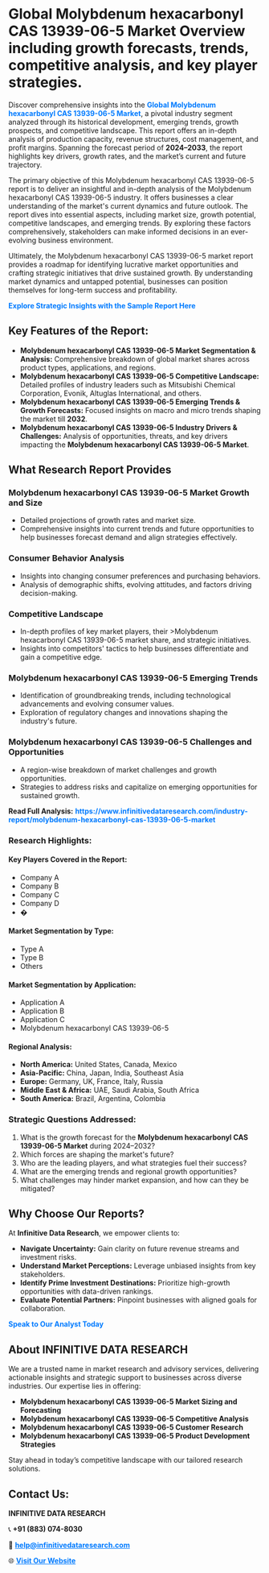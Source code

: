 <h1>Global Molybdenum hexacarbonyl CAS 13939-06-5 Market Overview including growth forecasts, trends, competitive analysis, and key player strategies.</h1>
<p>
Discover comprehensive insights into the 
<a href="https://www.infinitivedataresearch.com/industry-report/molybdenum-hexacarbonyl-cas-13939-06-5-market" rel="dofollow" style="color: #007BFF; text-decoration: none;"><strong>Global Molybdenum hexacarbonyl CAS 13939-06-5 Market</strong></a>, a pivotal industry segment analyzed through its historical development, emerging trends, growth prospects, and competitive landscape. This report offers an in-depth analysis of production capacity, revenue structures, cost management, and profit margins. Spanning the forecast period of <strong>2024–2033</strong>, the report highlights key drivers, growth rates, and the market’s current and future trajectory.
</p>
<p>
The primary objective of this Molybdenum hexacarbonyl CAS 13939-06-5 report is to deliver an insightful and in-depth analysis of the Molybdenum hexacarbonyl CAS 13939-06-5 industry. It offers businesses a clear understanding of the market's current dynamics and future outlook. The report dives into essential aspects, including market size, growth potential, competitive landscapes, and emerging trends. By exploring these factors comprehensively, stakeholders can make informed decisions in an ever-evolving business environment.
</p>
<p>
Ultimately, the Molybdenum hexacarbonyl CAS 13939-06-5 market report provides a roadmap for identifying lucrative market opportunities and crafting strategic initiatives that drive sustained growth. By understanding market dynamics and untapped potential, businesses can position themselves for long-term success and profitability.
</p>
<p>
<a href="https://www.infinitivedataresearch.com/request-sample/reportId=110161" style="color: #007BFF; text-decoration: none;"><strong>Explore Strategic Insights with the Sample Report Here</strong></a>
</p>

<h2>Key Features of the Report:</h2>
<ul>
<li><strong>Molybdenum hexacarbonyl CAS 13939-06-5 Market Segmentation & Analysis:</strong> Comprehensive breakdown of global market shares across product types, applications, and regions.</li>
<li><strong>Molybdenum hexacarbonyl CAS 13939-06-5 Competitive Landscape:</strong> Detailed profiles of industry leaders such as Mitsubishi Chemical Corporation, Evonik, Altuglas International, and others.</li>
<li><strong>Molybdenum hexacarbonyl CAS 13939-06-5 Emerging Trends & Growth Forecasts:</strong> Focused insights on macro and micro trends shaping the market till <strong>2032</strong>.</li>
<li><strong>Molybdenum hexacarbonyl CAS 13939-06-5 Industry Drivers & Challenges:</strong> Analysis of opportunities, threats, and key drivers impacting the <strong>Molybdenum hexacarbonyl CAS 13939-06-5 Market</strong>.</li>
</ul>

<h2>What Research Report Provides</h2>
<h3>Molybdenum hexacarbonyl CAS 13939-06-5 Market Growth and Size</h3>
<ul>
<li>Detailed projections of growth rates and market size.</li>
<li>Comprehensive insights into current trends and future opportunities to help businesses forecast demand and align strategies effectively.</li>
</ul>

<h3>Consumer Behavior Analysis</h3>
<ul>
<li>Insights into changing consumer preferences and purchasing behaviors.</li>
<li>Analysis of demographic shifts, evolving attitudes, and factors driving decision-making.</li>
</ul>

<h3>Competitive Landscape</h3>
<ul>
<li>In-depth profiles of key market players, their >Molybdenum hexacarbonyl CAS 13939-06-5 market share, and strategic initiatives.</li>
<li>Insights into competitors' tactics to help businesses differentiate and gain a competitive edge.</li>
</ul>

<h3>Molybdenum hexacarbonyl CAS 13939-06-5 Emerging Trends</h3>
<ul>
<li>Identification of groundbreaking trends, including technological advancements and evolving consumer values.</li>
<li>Exploration of regulatory changes and innovations shaping the industry's future.</li>
</ul>

<h3>Molybdenum hexacarbonyl CAS 13939-06-5 Challenges and Opportunities</h3>
<ul>
<li>A region-wise breakdown of market challenges and growth opportunities.</li>
<li>Strategies to address risks and capitalize on emerging opportunities for sustained growth.</li>
</ul>
<p><strong>Read Full Analysis:</strong> <a href="https://www.infinitivedataresearch.com/industry-report/molybdenum-hexacarbonyl-cas-13939-06-5-market" rel="dofollow" style="color: #007BFF; text-decoration: none;"><strong>https://www.infinitivedataresearch.com/industry-report/molybdenum-hexacarbonyl-cas-13939-06-5-market</strong></a></p>
<h3>Research Highlights:</h3>
<h4>Key Players Covered in the Report:</h4>
<ul><li>Company A</li><li>Company B</li><li>Company C</li><li>Company D</li><li>�</li></ul>
<h4>Market Segmentation by Type:</h4>
<ul><li>Type A</li><li>Type B</li><li>Others</li></ul>
<h4>Market Segmentation by Application:</h4>
<ul><li>Application A</li><li>Application B</li><li>Application C</li><li>Molybdenum hexacarbonyl CAS 13939-06-5</li></ul>

<h4>Regional Analysis:</h4>
<ul>
<li><strong>North America:</strong> United States, Canada, Mexico</li>
<li><strong>Asia-Pacific:</strong> China, Japan, India, Southeast Asia</li>
<li><strong>Europe:</strong> Germany, UK, France, Italy, Russia</li>
<li><strong>Middle East & Africa:</strong> UAE, Saudi Arabia, South Africa</li>
<li><strong>South America:</strong> Brazil, Argentina, Colombia</li>
</ul>

<h3>Strategic Questions Addressed:</h3>
<ol>
<li>What is the growth forecast for the <strong>Molybdenum hexacarbonyl CAS 13939-06-5 Market</strong> during 2024–2032?</li>
<li>Which forces are shaping the market's future?</li>
<li>Who are the leading players, and what strategies fuel their success?</li>
<li>What are the emerging trends and regional growth opportunities?</li>
<li>What challenges may hinder market expansion, and how can they be mitigated?</li>
</ol>

<h2>Why Choose Our Reports?</h2>
<p>At <strong>Infinitive Data Research</strong>, we empower clients to:</p>
<ul>
<li><strong>Navigate Uncertainty:</strong> Gain clarity on future revenue streams and investment risks.</li>
<li><strong>Understand Market Perceptions:</strong> Leverage unbiased insights from key stakeholders.</li>
<li><strong>Identify Prime Investment Destinations:</strong> Prioritize high-growth opportunities with data-driven rankings.</li>
<li><strong>Evaluate Potential Partners:</strong> Pinpoint businesses with aligned goals for collaboration.</li>
</ul>
<p><a href="https://www.infinitivedataresearch.com/industry-report/molybdenum-hexacarbonyl-cas-13939-06-5-market" rel="dofollow" style="color: #007BFF; text-decoration: none;"><strong>Speak to Our Analyst Today</strong></a></p>

<h2>About INFINITIVE DATA RESEARCH</h2>
<p>We are a trusted name in market research and advisory services, delivering actionable insights and strategic support to businesses across diverse industries. Our expertise lies in offering:</p>
<ul>
<li><strong>Molybdenum hexacarbonyl CAS 13939-06-5 Market Sizing and Forecasting</strong></li>
<li><strong>Molybdenum hexacarbonyl CAS 13939-06-5 Competitive Analysis</strong></li>
<li><strong>Molybdenum hexacarbonyl CAS 13939-06-5 Customer Research</strong></li>
<li><strong>Molybdenum hexacarbonyl CAS 13939-06-5 Product Development Strategies</strong></li>
</ul>
<p>Stay ahead in today’s competitive landscape with our tailored research solutions.</p>

<h2>Contact Us:</h2>
<p><strong>INFINITIVE DATA RESEARCH</strong></p>
<p>📞 <strong>+91 (883) 074-8030</strong></p>
<p>📧 <strong><a href="mailto:help@infinitivedataresearch.com" style="color: #007BFF;">help@infinitivedataresearch.com</a></strong></p>
<p>🌐 <strong><a href="https://www.infinitivedataresearch.com" rel="dofollow" style="color: #007BFF;">Visit Our Website</a></strong></p>